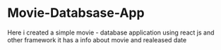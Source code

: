 # Movie-Databsase-App
Here i created a simple movie - database application using react js and other framework it has a info about movie and realeased date
